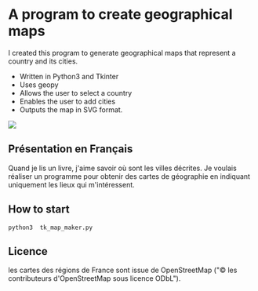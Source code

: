 # 
# A program to create geographical maps
I created this program to generate geographical maps that represent a country and its cities. 

  * Written in Python3 and Tkinter
  * Uses geopy
  * Allows the user to select a country
  * Enables the user to add cities
  * Outputs the map in SVG format.

![](/home/bertrand/important/prog_local/PW_31_carte_geographie_svg/docs/images/churchill.svg)

## Présentation en Français
Quand je lis un livre, j'aime savoir où sont les villes décrites. Je voulais réaliser un programme pour obtenir des cartes de géographie en indiquant uniquement les lieux qui m'intéressent. 

## How to start
```
python3  tk_map_maker.py
```

## Licence

les cartes des régions de France sont issue de OpenStreetMap ("© les contributeurs d'OpenStreetMap sous licence ODbL").